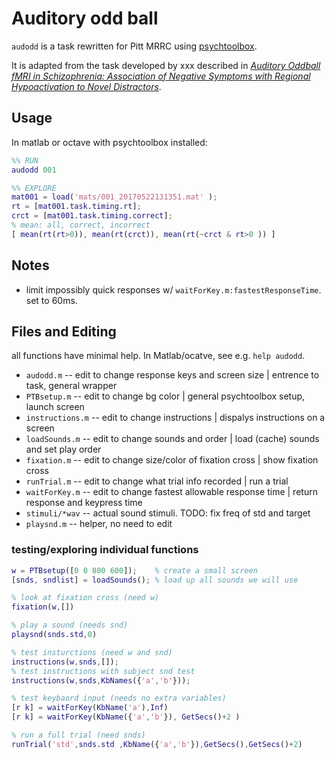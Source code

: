 # Auditory odd ball
`audodd` is a task rewritten for Pitt MRRC using [psychtoolbox](http://psychtoolbox.org/).

It is adapted from the task developed by xxx described in *[Auditory Oddball fMRI in Schizophrenia: Association of Negative Symptoms with Regional Hypoactivation to Novel Distractors](https://doi.org/10.1007/s11682-008-9022-7)*.

## Usage

In matlab or octave with psychtoolbox installed:

```matlab
%% RUN
audodd 001

%% EXPLORE
mat001 = load('mats/001_20170522131351.mat' );
rt = [mat001.task.timing.rt];
crct = [mat001.task.timing.correct];
% mean: all, correct, incorrect
[ mean(rt(rt>0)), mean(rt(crct)), mean(rt(~crct & rt>0 )) ]
```

## Notes

* limit impossibly quick responses w/ `waitForKey.m:fastestResponseTime`. set to 60ms.

## Files and Editing

all functions have minimal help. In Matlab/ocatve, see e.g. `help audodd`.

* `audodd.m` -- edit to change response keys and screen size | entrence to task, general wrapper
* `PTBsetup.m` -- edit to change bg color | general psychtoolbox setup, launch screen
* `instructions.m` -- edit to change instructions | dispalys instructions on a screen
* `loadSounds.m`  -- edit to change sounds and order | load (cache) sounds and set play order
* `fixation.m`  -- edit to change size/color of fixation cross | show fixation cross
* `runTrial.m` -- edit to change what trial info recorded | run a trial 
* `waitForKey.m` -- edit to change fastest allowable response time | return response and keypress time
* `stimuli/*wav` -- actual sound stimuli. TODO: fix freq of std and target
* `playsnd.m`  -- helper, no need to edit

### testing/exploring individual functions

```matlab
w = PTBsetup([0 0 800 600]);    % create a small screen
[snds, sndlist] = loadSounds(); % load up all sounds we will use

% look at fixation cross (need w)
fixation(w,[])

% play a sound (needs snd)
playsnd(snds.std,0)

% test insturctions (need w and snd)
instructions(w,snds,[]);
% test instructions with subject snd test
instructions(w,snds,KbNames({'a','b'}));

% test keybaord input (needs no extra variables)
[r k] = waitForKey(KbName('a'),Inf)
[r k] = waitForKey(KbName({'a','b'}), GetSecs()+2 )

% run a full trial (need snds)
runTrial('std',snds.std ,KbName({'a','b'}),GetSecs(),GetSecs()+2)
```

